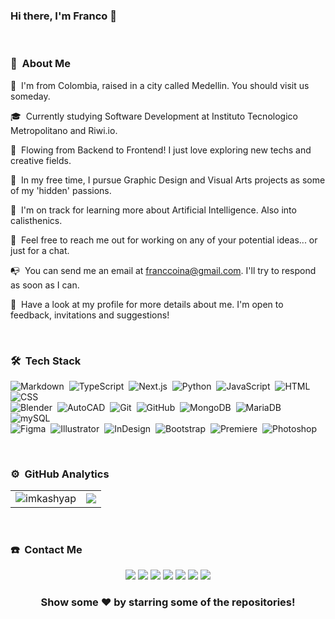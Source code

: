 ### Hi there, I'm Franco 👋

<!--
**franccoina/franccoina** is a ✨ _special_ ✨ repository because its `README.md` (this file) appears on your GitHub profile.

<!-- ## 👋 &nbsp;Hey there! I'm Franco -->

&nbsp;
### 📀 &nbsp;About Me

📍 &nbsp;I'm from Colombia, raised in a city called Medellin. You should visit us someday.

🎓 &nbsp;Currently studying Software Development at Instituto Tecnologico Metropolitano and Riwi.io.

🔎 &nbsp;Flowing from Backend to Frontend! I just love exploring new techs and creative fields.

🌱 &nbsp;In my free time, I pursue Graphic Design and Visual Arts projects as some of my 'hidden' passions.

🧠 &nbsp;I'm on track for learning more about Artificial Intelligence. Also into calisthenics.

💬 &nbsp;Feel free to reach me out for working on any of your potential ideas... or just for a chat.

📭 &nbsp;You can send me an email at franccoina@gmail.com. I'll try to respond as soon as I can.

📄 &nbsp;Have a look at my profile for more details about me. I'm open to feedback, invitations and suggestions!

&nbsp;
### 🛠 &nbsp;Tech Stack

![Markdown](https://img.shields.io/badge/-Markdown-05122A?style=flat&logo=markdown)&nbsp;
![TypeScript](https://img.shields.io/badge/-TypeScript-05122A?style=flat&logo=typescript)&nbsp;
![Next.js](https://img.shields.io/badge/-Next.js-05122A?style=flat&logo=next.js)&nbsp;
![Python](https://img.shields.io/badge/-Python-05122A?style=flat&logo=python)&nbsp;
![JavaScript](https://img.shields.io/badge/-JavaScript-05122A?style=flat&logo=javascript)&nbsp;
![HTML](https://img.shields.io/badge/-HTML-05122A?style=flat&logo=HTML5)&nbsp;
![CSS](https://img.shields.io/badge/-CSS-05122A?style=flat&logo=CSS3&logoColor=1572B6)\
![Blender](https://img.shields.io/badge/-Blender-05122A?style=flat&logo=blender)&nbsp;
![AutoCAD](https://img.shields.io/badge/-AutoCAD-05122A?style=flat&logo=autocad)&nbsp;
![Git](https://img.shields.io/badge/-Git-05122A?style=flat&logo=git)&nbsp;
![GitHub](https://img.shields.io/badge/-GitHub-05122A?style=flat&logo=github)&nbsp;
![MongoDB](https://img.shields.io/badge/-MongoDB-05122A?style=flat&logo=mongodb)&nbsp;
![MariaDB](https://img.shields.io/badge/-MariaDB-05122A?style=flat&logo=mariadb)&nbsp;
![mySQL](https://img.shields.io/badge/-mySQL-05122A?style=flat&logo=mysql&logoColor=FF9000)\
![Figma](https://img.shields.io/badge/-Figma-05122A?style=flat&logo=figma&logoColor=FFFFFF)&nbsp;
![Illustrator](https://img.shields.io/badge/-Illustrator-05122A?style=flat&logo=adobe-illustrator)&nbsp;
![InDesign](https://img.shields.io/badge/-InDesign-05122A?style=flat&logo=adobe-indesign)&nbsp;
![Bootstrap](https://img.shields.io/badge/-Bootstrap-05122A?style=flat&logo=bootstrap&logoColor=563D7C)&nbsp;
![Premiere](https://img.shields.io/badge/-Premiere-05122A?style=flat&logo=adobe-premiere-pro)&nbsp;
![Photoshop](https://img.shields.io/badge/-Photoshop-05122A?style=flat&logo=adobe-photoshop)&nbsp;

&nbsp;
### ⚙️ &nbsp;GitHub Analytics

<table style="width:100%"  align="center">
  <tr>
    <td> <img src="https://github-readme-stats.vercel.app/api?username=franccoina&show_icons=true&theme=dark&locale=en&hide_border=true" alt="imkashyap" /></td>
    <td><img src="https://github-readme-stats.vercel.app/api/top-langs/?username=franccoina&theme=dark&hide_border=true&langs_count=10&layout=compact"></td>
  </tr>
</table>

&nbsp;
### ☎️ &nbsp;Contact Me

<p align="center">
<a href="https://co.linkedin.com/in/franccoina"><img src="https://img.shields.io/badge/-David Blandón Mena-318A83?style=flat&logo=Linkedin&logoColor=white"/></a>
<a href="https://www.facebook.com/franccoico"><img src="https://img.shields.io/badge/-David Blandón Mena-1877F2?style=flat&logo=Facebook&logoColor=white"/></a>
<a href="https://www.behance.net/franccoina"><img src="https://img.shields.io/badge/-David Blandón Mena-572364?style=flat&logo=Behance&logoColor=white" /></a>
<a href="https://co.pinterest.com/franccoina/"><img src="https://img.shields.io/badge/-Franccoina-BD081C?style=flat&logo=Pinterest&logoColor=white"/></a>
<a href="https://www.reddit.com/user/Franccoina/"><img src="https://img.shields.io/badge/-Franccoina-FC5A08?style=flat&logo=Reddit&logoColor=white"/></a>
<a href="https://www.instagram.com/franccoina/"><img src="https://img.shields.io/badge/-Franccoina-FFA500?style=flat&logo=Instagram&logoColor=white"/></a>
<a href="https://twitter.com/franccoina"><img src="https://img.shields.io/badge/-Franccoina-808080?style=flate&logo=x&logoColor=white"/></a>
</p>

<div align="center">

### Show some ❤️ by starring some of the repositories!

</div>
